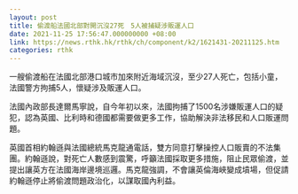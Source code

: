 ```yaml
---
layout: post
title: 偷渡船法國北部對開沉沒27死　5人被捕疑涉販運人口
date: 2021-11-25 17:56:47.000000000 +08:00
link: https://news.rthk.hk/rthk/ch/component/k2/1621431-20211125.htm
categories: rthk
---
```


一艘偷渡船在法國北部港口城市加來附近海域沉沒，至少27人死亡，包括小童，法國警方拘捕5人，懷疑涉及販運人口。

法國內政部長達爾馬寧說，自今年初以來，法國拘捕了1500名涉嫌販運人口的疑犯，認為英國、比利時和德國都需要做更多工作，協助解決非法移民和人口販運問題。

英國首相約翰遜與法國總統馬克龍通電話，雙方同意打擊操控人口販賣的不法集團。約翰遜說，對死亡人數感到震驚，呼籲法國採取更多措施，阻止民眾偷渡，並提出讓英方在法國海岸邊境巡邏。馬克龍強調，不會讓英倫海峽變成墳場，但促請約翰遜停止將偷渡問題政治化，以謀取國內利益。
